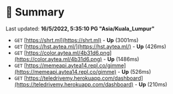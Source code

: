 # 📖 Summary
Last updated: **16/5/2022, 5:35:10 PG "Asia/Kuala_Lumpur"**

- `GET` [https://shrt.ml](https://shrt.ml) - **Up** (3001ms)
- `GET` [https://hst.aytea.ml/](https://hst.aytea.ml/) - **Up** (426ms)
- `GET` [https://color.aytea.ml/4b31d6.png](https://color.aytea.ml/4b31d6.png) - **Up** (1486ms)
- `GET` [https://memeapi.aytea14.repl.co/gimme](https://memeapi.aytea14.repl.co/gimme) - **Up** (526ms)
- `GET` [https://teledrivemy.herokuapp.com/dashboard](https://teledrivemy.herokuapp.com/dashboard) - **Up** (210ms)
